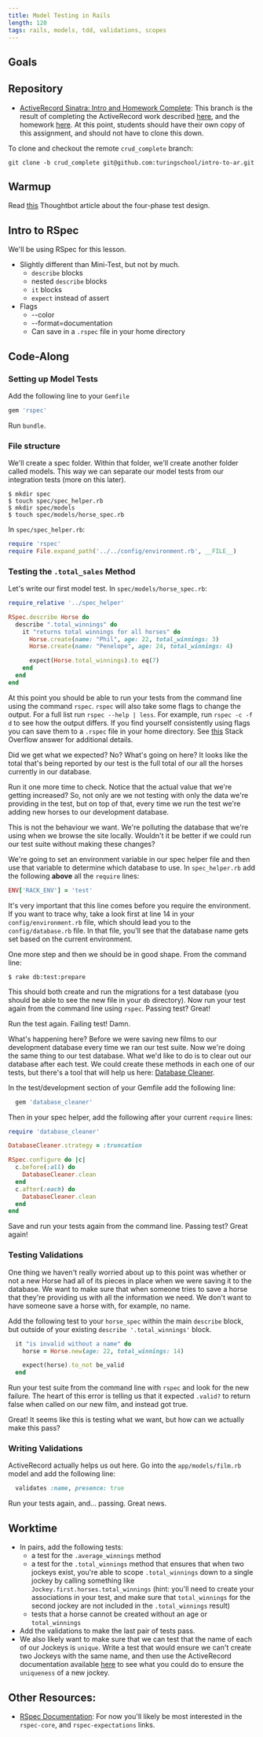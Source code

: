 ```yaml
---
title: Model Testing in Rails
length: 120
tags: rails, models, tdd, validations, scopes
---
```


## Goals

## Repository

* [ActiveRecord Sinatra: Intro and Homework Complete](https://github.com/turingschool/intro-to-ar/tree/crud_complete): This branch is the result of completing the ActiveRecord work described [here](https://github.com/turingschool/intro-to-ar), and the homework [here](http://backend.turing.io/module2/homework/activerecord_and_database_practice). At this point, students should have their own copy of this assignment, and should not have to clone this down.

To clone and checkout the remote `crud_complete` branch:

`git clone -b crud_complete git@github.com:turingschool/intro-to-ar.git`

## Warmup

Read [this](https://robots.thoughtbot.com/four-phase-test) Thoughtbot article about the four-phase test design.

## Intro to RSpec

We'll be using RSpec for this lesson.

* Slightly different than Mini-Test, but not by much.
    * `describe` blocks
    * nested `describe` blocks
    * `it` blocks
    * `expect` instead of assert
* Flags
    * --color
    * --format=documentation
    * Can save in a `.rspec` file in your home directory

## Code-Along

### Setting up Model Tests

Add the following line to your `Gemfile`

```ruby
gem 'rspec'
```

Run `bundle`.

### File structure

We'll create a spec folder. Within that folder, we'll create another folder called models. This way we can separate our model tests from our integration tests (more on this later).

```
$ mkdir spec
$ touch spec/spec_helper.rb
$ mkdir spec/models
$ touch spec/models/horse_spec.rb
```

In `spec/spec_helper.rb`:

```ruby
require 'rspec'
require File.expand_path('../../config/environment.rb', __FILE__)
```

### Testing the `.total_sales` Method

Let's write our first model test. In `spec/models/horse_spec.rb`:

```ruby
require_relative '../spec_helper'

RSpec.describe Horse do
  describe ".total_winnings" do
    it "returns total winnings for all horses" do
      Horse.create(name: "Phil", age: 22, total_winnings: 3)
      Horse.create(name: "Penelope", age: 24, total_winnings: 4)

      expect(Horse.total_winnings).to eq(7)
    end
  end
end
```

At this point you should be able to run your tests from the command line using the command `rspec`. `rspec` will also take some flags to change the output. For a full list run `rspec --help | less`. For example, run `rspec -c -f d` to see how the output differs. If you find yourself consistently using flags you can save them to a `.rspec` file in your home directory. See [this](http://stackoverflow.com/questions/1819614/how-do-i-globally-configure-rspec-to-keep-the-color-and-format-specdoc-o) Stack Overflow answer for additional details.

Did we get what we expected? No? What's going on here? It looks like the total that's being reported by our test is the full total of our all the horses currently in our database.

Run it one more time to check. Notice that the actual value that we're getting increased? So, not only are we not testing with only the data we're providing in the test, but on top of that, every time we run the test we're adding new horses to our development database.

This is not the behaviour we want. We're polluting the database that we're using when we browse the site locally. Wouldn't it be better if we could run our test suite without making these changes?

We're going to set an environment variable in our spec helper file and then use that variable to determine which database to use. In `spec_helper.rb` add the following **above** all the `require` lines:

```ruby
ENV['RACK_ENV'] = 'test'
```

It's very important that this line comes before you require the environment. If you want to trace why, take a look first at line 14 in your `config/environment.rb` file, which should lead you to the `config/database.rb` file. In that file, you'll see that the database name gets set based on the current environment.

One more step and then we should be in good shape. From the command line:

```
$ rake db:test:prepare
```

This should both create and run the migrations for a test database (you should be able to see the new file in your `db` directory). Now run your test again from the command line using `rspec`. Passing test? Great!

Run the test again. Failing test! Damn.

What's happening here? Before we were saving new films to our development database every time we ran our test suite. Now we're doing the same thing to our test database. What we'd like to do is to clear out our database after each test. We could create these methods in each one of our tests, but there's a tool that will help us here: [Database Cleaner](https://github.com/DatabaseCleaner/database_cleaner).

In the test/development section of your Gemfile add the following line:

```ruby
  gem 'database_cleaner'
```

Then in your spec helper, add the following after your current `require` lines:

```ruby
require 'database_cleaner'

DatabaseCleaner.strategy = :truncation

RSpec.configure do |c|
  c.before(:all) do
    DatabaseCleaner.clean
  end
  c.after(:each) do
    DatabaseCleaner.clean
  end
end
```

Save and run your tests again from the command line. Passing test? Great again!

### Testing Validations

One thing we haven't really worried about up to this point was whether or not a new Horse had all of its pieces in place when we were saving it to the database. We want to make sure that when someone tries to save a horse that they're providing us with all the information we need. We don't want to have someone save a horse with, for example, no name.

Add the following test to your `horse_spec` within the main `describe` block, but outside of your existing `describe '.total_winnings'` block.

```ruby
  it "is invalid without a name" do
    horse = Horse.new(age: 22, total_winnings: 14)

    expect(horse).to_not be_valid
  end
```

Run your test suite from the command line with `rspec` and look for the new failure. The heart of this error is telling us that it expected `.valid?` to return false when called on our new film, and instead got true.

Great! It seems like this is testing what we want, but how can we actually make this pass?

### Writing Validations

ActiveRecord actually helps us out here. Go into the `app/models/film.rb` model and add the following line:

```ruby
  validates :name, presence: true
```

Run your tests again, and... passing. Great news.

## Worktime

* In pairs, add the following tests:
    * a test for the `.average_winnings` method
    * a test for the `.total_winnings` method that ensures that when two jockeys exist, you're able to scope `.total_winnings` down to a single jockey by calling something like `Jockey.first.horses.total_winnings` (hint: you'll need to create your associations in your test, and make sure that `total_winnings` for the second jockey are not included in the `.total_winnings` result)
    * tests that a horse cannot be created without an age or `total_winnings`
* Add the validations to make the last pair of tests pass.
* We also likely want to make sure that we can test that the name of each of our Jockeys is `unique`. Write a test that would ensure we can't create two Jockeys with the same name, and then use the ActiveRecord documentation available [here](http://guides.rubyonrails.org/active_record_validations.html#uniqueness) to see what you could do to ensure the `uniqueness` of a new jockey.

## Other Resources:

* [RSpec Documentation](http://rspec.info/documentation/): For now you'll likely be most interested in the `rspec-core`, and `rspec-expectations` links.
